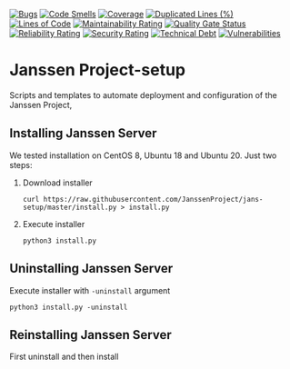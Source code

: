 [![Bugs](https://sonarcloud.io/api/project_badges/measure?project=JanssenProject_jans-setup&metric=bugs)](https://sonarcloud.io/dashboard?id=JanssenProject_jans-setup)
[![Code Smells](https://sonarcloud.io/api/project_badges/measure?project=JanssenProject_jans-setup&metric=code_smells)](https://sonarcloud.io/dashboard?id=JanssenProject_jans-setup)
[![Coverage](https://sonarcloud.io/api/project_badges/measure?project=JanssenProject_jans-setup&metric=coverage)](https://sonarcloud.io/dashboard?id=JanssenProject_jans-setup)
[![Duplicated Lines (%)](https://sonarcloud.io/api/project_badges/measure?project=JanssenProject_jans-setup&metric=duplicated_lines_density)](https://sonarcloud.io/dashboard?id=JanssenProject_jans-setup)
[![Lines of Code](https://sonarcloud.io/api/project_badges/measure?project=JanssenProject_jans-setup&metric=ncloc)](https://sonarcloud.io/dashboard?id=JanssenProject_jans-setup)
[![Maintainability Rating](https://sonarcloud.io/api/project_badges/measure?project=JanssenProject_jans-setup&metric=sqale_rating)](https://sonarcloud.io/dashboard?id=JanssenProject_jans-setup)
[![Quality Gate Status](https://sonarcloud.io/api/project_badges/measure?project=JanssenProject_jans-setup&metric=alert_status)](https://sonarcloud.io/dashboard?id=JanssenProject_jans-setup)
[![Reliability Rating](https://sonarcloud.io/api/project_badges/measure?project=JanssenProject_jans-setup&metric=reliability_rating)](https://sonarcloud.io/dashboard?id=JanssenProject_jans-setup)
[![Security Rating](https://sonarcloud.io/api/project_badges/measure?project=JanssenProject_jans-setup&metric=security_rating)](https://sonarcloud.io/dashboard?id=JanssenProject_jans-setup)
[![Technical Debt](https://sonarcloud.io/api/project_badges/measure?project=JanssenProject_jans-setup&metric=sqale_index)](https://sonarcloud.io/dashboard?id=JanssenProject_jans-setup)
[![Vulnerabilities](https://sonarcloud.io/api/project_badges/measure?project=JanssenProject_jans-setup&metric=vulnerabilities)](https://sonarcloud.io/dashboard?id=JanssenProject_jans-setup)

Janssen Project-setup
=======================

Scripts and templates to automate deployment and configuration of the Janssen Project,

Installing Janssen Server
-----------------------

We tested installation on CentOS 8, Ubuntu 18 and Ubuntu 20.
Just two steps:
1. Download installer

    `curl https://raw.githubusercontent.com/JanssenProject/jans-setup/master/install.py > install.py`

2. Execute installer

    `python3 install.py`

Uninstalling Janssen Server
------------------------
Execute installer with `-uninstall` argument

`python3 install.py -uninstall`

Reinstalling Janssen Server
------------------------
First uninstall and then install

